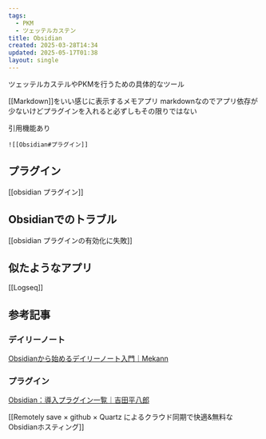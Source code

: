 ```yaml
---
tags:
  - PKM
  - ツェッテルカステン
title: Obsidian
created: 2025-03-28T14:34
updated: 2025-05-17T01:38
layout: single
---
```

ツェッテルカステルやPKMを行うための具体的なツール


[[Markdown]]をいい感じに表示するメモアプリ
markdownなのでアプリ依存が少ないけどプラグインを入れると必ずしもその限りではない




引用機能あり

```obsidain
![[Obsidian#プラグイン]]
```






## プラグイン

[[obsidian プラグイン]]


## Obsidianでのトラブル


[[obsidian プラグインの有効化に失敗]]



## 似たようなアプリ
[[Logseq]]

## 参考記事

### デイリーノート

[Obsidianから始めるデイリーノート入門｜Mekann](https://note.com/mekann/n/n6a307857f544)

### プラグイン

[Obsidian：導入プラグイン一覧｜吉田平八郎](https://note.com/yoshida_he8ro/n/nfffe1c85b467)

[[Remotely save × github × Quartz によるクラウド同期で快適&無料なObsidianホスティング]]

